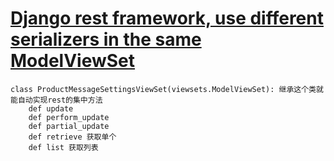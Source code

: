 # [Django rest framework, use different serializers in the same ModelViewSet](https://stackoverflow.com/questions/22616973/django-rest-framework-use-different-serializers-in-the-same-modelviewset)





```
class ProductMessageSettingsViewSet(viewsets.ModelViewSet): 继承这个类就能自动实现rest的集中方法
	def update
	def perform_update
	def partial_update
	def retrieve 获取单个
	def list 获取列表
```
